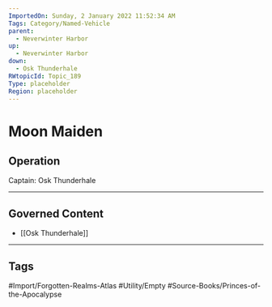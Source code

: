 ```yaml
---
ImportedOn: Sunday, 2 January 2022 11:52:34 AM
Tags: Category/Named-Vehicle
parent:
  - Neverwinter Harbor
up:
  - Neverwinter Harbor
down:
  - Osk Thunderhale
RWtopicId: Topic_189
Type: placeholder
Region: placeholder
---
```

# Moon Maiden
## Operation
Captain: Osk Thunderhale

---
## Governed Content
- [[Osk Thunderhale]]


---
## Tags
#Import/Forgotten-Realms-Atlas #Utility/Empty #Source-Books/Princes-of-the-Apocalypse

